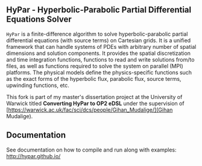 HyPar - Hyperbolic-Parabolic Partial Differential Equations Solver
------------------------------------------------------------------

`HyPar` is a finite-difference algorithm to solve hyperbolic-parabolic partial differential
equations (with source terms) on Cartesian grids. It is a unified framework that can handle 
systems of PDEs with arbitrary number of spatial dimensions and solution components. It 
provides the spatial discretization and time integration functions, functions to read and 
write solutions from/to files, as well as functions required to solve the system on parallel 
(MPI) platforms. The physical models define the physics-specific functions such as the exact 
forms of the hyperbolic flux, parabolic flux, source terms, upwinding functions, etc.

This fork is part of my master's dissertation project at the University of Warwick titled **Converting HyPar to OP2 eDSL** under the supervision of [https://warwick.ac.uk/fac/sci/dcs/people/Gihan_Mudalige/](Gihan Mudalige).

Documentation
-------------

See documentation on how to compile and run along with examples:
http://hypar.github.io/



